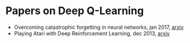 # Papers on Deep Q-Learning

* Overcoming catastrophic forgetting in neural networks, jan 2017, [arxiv](https://arxiv.org/pdf/1612.00796.pdf)
* Playing Atari with Deep Reinforcement Learning, dec 2013, [arxiv](https://arxiv.org/pdf/1312.5602.pdf) 
